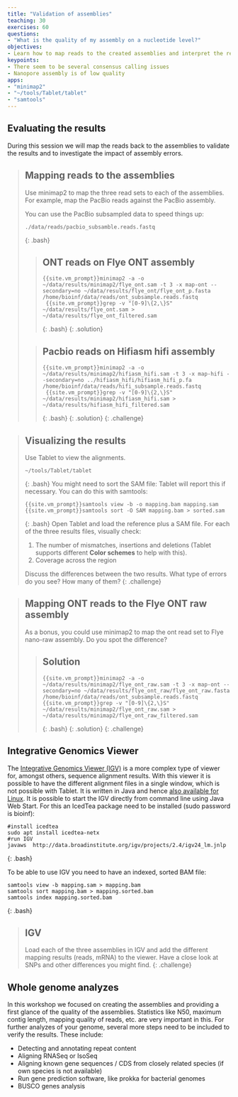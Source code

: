 ```yaml
---
title: "Validation of assemblies"
teaching: 30
exercises: 60
questions: 
- "What is the quality of my assembly on a nucleotide level?"
objectives:
- Learn how to map reads to the created assemblies and interpret the results
keypoints:
- There seem to be several consensus calling issues
- Nanopore assembly is of low quality
apps:
- "minimap2"
- "~/tools/Tablet/tablet"
- "samtools"
---
```


## Evaluating the results

During this session we will map the reads back to the assemblies to validate the results and to investigate the impact of assembly errors.

> ## Mapping reads to the assemblies
> 
> Use minimap2 to map the three read sets to each of the assemblies. For example, map the PacBio reads against the PacBio assembly.
> 
> You can use the PacBio subsampled data to speed things up:
> ~~~
> ./data/reads/pacbio_subsamble.reads.fastq
> ~~~
> {: .bash}
>
> > ## ONT reads on Flye ONT assembly
> > ~~~
> > {{site.vm_prompt}}minimap2 -a -o ~/data/results/minimap2/flye_ont.sam -t 3 -x map-ont --secondary=no ~/data/results/flye_ont/flye_ont_p.fasta /home/bioinf/data/reads/ont_subsample.reads.fastq
> >  {{site.vm_prompt}}grep -v "[0-9]\{2,\}S" ~/data/results/flye_ont.sam > ~/data/results/flye_ont_filtered.sam
> > ~~~
> > {: .bash}
> {: .solution}
>
> > ## Pacbio reads on Hifiasm hifi assembly
> > ~~~
> > {{site.vm_prompt}}minimap2 -a -o  ~/data/results/minimap2/hifiasm_hifi.sam -t 3 -x map-hifi --secondary=no ../hifiasm_hifi/hifiasm_hifi_p.fa /home/bioinf/data/reads/hifi_subsample.reads.fastq 
> >  {{site.vm_prompt}}grep -v "[0-9]\{2,\}S" ~/data/results/minimap2/hifiasm_hifi.sam > ~/data/results/hifiasm_hifi_filtered.sam
> > ~~~
> > {: .bash}
> {: .solution}
{: .challenge}

> ## Visualizing the results
> Use Tablet to view the alignments.
> ~~~
> ~/tools/Tablet/tablet
> ~~~
> {: .bash}
> You might need to sort the SAM file: Tablet will report this if necessary. You can do this with samtools:
>~~~
>{{site.vm_prompt}}samtools view -b -o mapping.bam mapping.sam
>{{site.vm_prompt}}samtools sort -O SAM mapping.bam > sorted.sam
>~~~
>{: .bash}
> Open Tablet and load the reference plus a SAM file. For each of the three results files, visually check:
> 
> 1. The number of mismatches, insertions and deletions (Tablet supports different **Color schemes** to help with this).
> 2. Coverage across the region
> 
> Discuss the differences between the two results. What type of errors do you see? How many of them?
{: .challenge}

> ## Mapping ONT reads to the Flye ONT raw assembly
> As a bonus, you could use minimap2 to map the ont read set to Flye nano-raw assembly. Do you spot the difference?
>   
> > ## Solution
> > ~~~
> > {{site.vm_prompt}}minimap2 -a -o ~/data/results/minimap2/flye_ont_raw.sam -t 3 -x map-ont --secondary=no ~/data/results/flye_ont_raw/flye_ont_raw.fasta /home/bioinf/data/reads/ont_subsample.reads.fastq
> > {{site.vm_prompt}}grep -v "[0-9]\{2,\}S" ~/data/results/minimap2/flye_ont_raw.sam > ~/data/results/minimap2/flye_ont_raw_filtered.sam
> > ~~~
> > {: .bash}
> {: .solution}
{: .challenge}



## Integrative Genomics Viewer

The [Integrative Genomics Viewer (IGV)](http://software.broadinstitute.org/software/igv/home) is a more complex type of viewer for, amongst others, sequence alignment results. 
With this viewer it is possible to have the different alignment files in a single window, which is not possible with Tablet.
It is written in Java and hence [also available for Linux](http://data.broadinstitute.org/igv/projects/downloads/2.4/IGV_2.4.13.zip).
It is possible to start the IGV directly from command line using Java Web Start. For this an IcedTea package need to be installed (sudo password is bioinf):
~~~
#install icedtea
sudo apt install icedtea-netx
#run IGV
javaws  http://data.broadinstitute.org/igv/projects/2.4/igv24_lm.jnlp
~~~
{: .bash} 

To be able to use IGV you need to have an indexed, sorted BAM file:
~~~
samtools view -b mapping.sam > mapping.bam
samtools sort mapping.bam > mapping.sorted.bam
samtools index mapping.sorted.bam
~~~
{: .bash} 

> ## IGV
> Load each of the three assemblies in IGV and add the different mapping results (reads, mRNA) to the viewer.
> Have a close look at SNPs and other differences you might find.
{: .challenge}

## Whole genome analyzes

In this workshop we focused on creating the assemblies and providing a first glance of the quality of the assemblies. Statistics like N50, maximum contig length, mapping quality of reads, etc. are very important in this. For further analyzes of your genome, several more steps need to be included to verify the results. These include:

- Detecting and annotating repeat content
- Aligning RNASeq or IsoSeq
- Aligning known gene sequences / CDS from closely related species (if own species is not available)
- Run gene prediction software, like prokka for bacterial genomes
- BUSCO genes analysis


